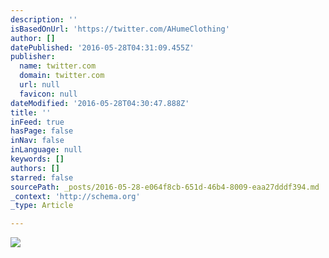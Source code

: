 ```yaml
---
description: ''
isBasedOnUrl: 'https://twitter.com/AHumeClothing'
author: []
datePublished: '2016-05-28T04:31:09.455Z'
publisher:
  name: twitter.com
  domain: twitter.com
  url: null
  favicon: null
dateModified: '2016-05-28T04:30:47.888Z'
title: ''
inFeed: true
hasPage: false
inNav: false
inLanguage: null
keywords: []
authors: []
starred: false
sourcePath: _posts/2016-05-28-e064f8cb-651d-46b4-8009-eaa27dddf394.md
_context: 'http://schema.org'
_type: Article

---
```

![](https://pbs.twimg.com/media/CeLWqWuXIAAb7pk.jpg)